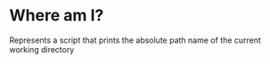 # Where am I?

Represents a script that prints the absolute path name of the current working directory
